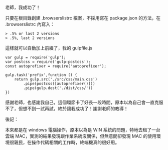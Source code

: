 老師，我成功了！

只要在根目錄創建 .browserslistrc 檔案，不採用寫在 package.json 的方法，在 .browserslistrc 內寫入：

```
> .5% or last 2 versions
> .5%, last 2 versions
```

這樣就可以自動加上前綴了，我的 gulpfile.js

```
var gulp = require('gulp');
var postcss = require('gulp-postcss');
const autoprefixer = require('autoprefixer');

gulp.task('prefix',function () {
    return gulp.src('./src/css/main.css')
        .pipe(postcss([autoprefixer()]))
        .pipe(gulp.dest('./dist/css/'))
})
```



感謝老師，也感謝我自己，這個環節卡了好長一段時間，原本以為自己會一直克服不了，但想不到一試再試，終於讓我成功了！謝謝老師的教導！



後記：

本來都是在 windows 電腦操作，原本以為是 WIN 系統的問題，特地去租了一台雲端 MAC，實測的結果發現跟作業系統沒關係，但無意間卻發現 MAC 的使用環境很親民，在操作代碼相關的工作時，終端機真的很好用。